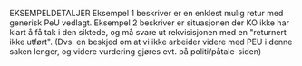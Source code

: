 EKSEMPELDETALJER
Eksempel 1 beskriver er en enklest mulig retur med generisk PeU vedlagt.
Eksempel 2 beskriver er situasjonen der KO ikke har klart å få tak i den siktede, og må svare ut rekvisisjonen med en "returnert ikke utført". (Dvs. en beskjed om at vi ikke arbeider videre med PEU i denne saken lenger, og videre vurdering gjøres evt. på politi/påtale-siden)